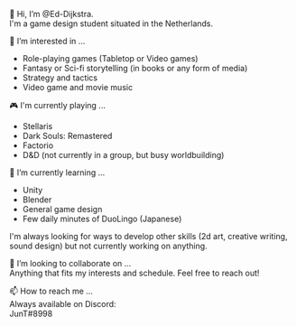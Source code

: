 👋 Hi, I’m @Ed-Dijkstra.\
I'm a game design student situated in the Netherlands.

👀 I’m interested in ...
- Role-playing games (Tabletop or Video games)
- Fantasy or Sci-fi storytelling (in books or any form of media)
- Strategy and tactics
- Video game and movie music

🎮 I'm currently playing ...
- Stellaris
- Dark Souls: Remastered
- Factorio
- D&D (not currently in a group, but busy worldbuilding)

🌱 I’m currently learning ...
- Unity
- Blender
- General game design
- Few daily minutes of DuoLingo (Japanese)

I'm always looking for ways to develop other skills (2d art, creative writing, sound design) but not currently working on anything.

💞️ I’m looking to collaborate on ...\
Anything that fits my interests and schedule. Feel free to reach out!

📫 How to reach me ...\
Always available on Discord:\
JunT#8998

<!---
Ed-Dijkstra/Ed-Dijkstra is a ✨ special ✨ repository because its `README.md` (this file) appears on your GitHub profile.
You can click the Preview link to take a look at your changes.
--->

